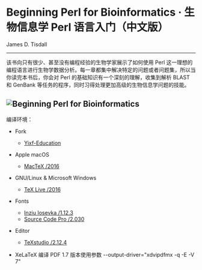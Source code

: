 # Beginning Perl for Bioinformatics · 生物信息学 Perl 语言入门（中文版）
James D. Tisdall

---
该书向只有很少、甚至没有编程经验的生物学家展示了如何使用 Perl 这一理想的编程语言进行生物学数据分析。每一章都集中解决特定的问题或者问题集，所以当你读完本书后，你会对 Perl 的基础知识有一个深刻的理解，收集到解析 BLAST 和 GenBank 等任务的程序，同时习得处理更加高级的生物信息学问题的技能。

![Beginning Perl for Bioinformatics](https://github.com/M-Mono/Beginning-Perl-for-Bioinformatics/raw/master/Frontmatter.jpg)
---
编译环境：
+ Fork
  - [Yixf-Education](https://github.com/Yixf-Education/BP4B)


+ Apple macOS
  - [MacTeX /2016](https://www.tug.org/mactex/)


+ GNU/Linux & Microsoft Windows
  - [TeX Live /2016](https://www.tug.org/texlive/)


+ Fonts
  - [Inziu Iosevka /1.12.3](https://be5invis.github.io/Iosevka/inziu.html)
  - [Source Code Pro /2.030](https://github.com/adobe-fonts/source-code-pro)


+ Editor
  - [TeXstudio /2.12.4](http://texstudio.sourceforge.net/)

+ XeLaTeX 编译 PDF 1.7 版本使用参数 --output-driver="xdvipdfmx -q -E -V 7"
